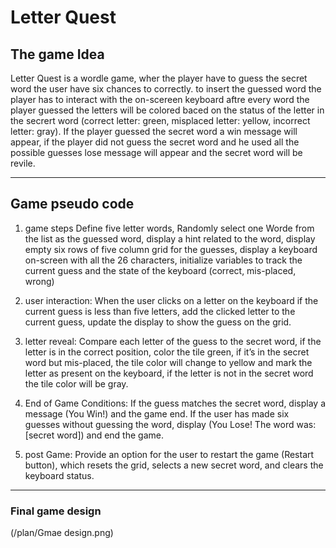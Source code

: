 # Letter Quest

## The game Idea
Letter Quest is a wordle game, wher the player have to guess the secret word the user have six chances to correctly. to insert the guessed word the player has to interact with the on-scereen keyboard aftre every word the player guessed the letters will be colored baced on the status of the letter in the secrert word (correct letter: green, misplaced letter: yellow, incorrect letter: gray). If the player guessed the secret word a win message will appear, if the player did not guess the secret word and he used all the possible guesses lose message will appear and the secret word will be revile.

---

## Game pseudo code
 
1. game steps
Define five letter words, Randomly select one Worde from the list as the guessed word, display a hint related to the word, display empty six rows of five column grid for the guesses, display a keyboard on-screen with all the 26 characters, initialize variables to track the current guess and the state of the keyboard (correct, mis-placed, wrong)
 
2. user interaction:
When the user clicks on a letter on the keyboard if the current guess is less than five letters, add the clicked letter to the current guess, update the display to show the guess on the grid.
 
3. letter reveal:
Compare each letter of the guess to the secret word, if the letter is in the correct position, color the tile green, if it’s in the secret word but mis-placed, the tile color will change to yellow and mark the letter as present on the keyboard, if the letter is not in the secret word the tile color will be gray.

4. End of Game Conditions:
If the guess matches the secret word, display a message (You Win!) and the game end.
If the user has made six guesses without guessing the word, display (You Lose! The word was: [secret word]) and end the game.

6. post Game:
Provide an option for the user to restart the game (Restart button), which resets the grid, selects a new secret word, and clears the keyboard status.



---
### Final game design
(/plan/Gmae design.png)